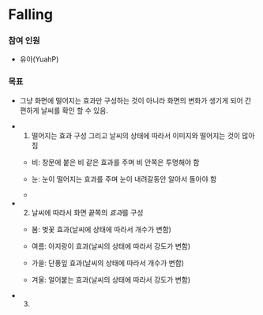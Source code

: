 # Falling

### 참여 인원

* 유아(YuahP)

### 목표 

* 그냥 화면에 떨어지는 효과만 구성하는 것이 아니라 화면의 변화가 생기게 되어 간편하게 날씨를 확인 할 수 있음.

* 1. 떨어지는 효과 구성 그리고 날씨의 상태에 따라서 이미지와 떨어지는 것이 많아짐

  * 비: 창문에 붙은 비 같은 효과를 주며 비 안쪽은 투명해야 함
  
  * 눈: 눈이 떨어지는 효과를 주며 눈이 내려갈동안 알아서 돌아야 함
  
  * 
  
* 2. 날씨에 따라서 화면 끝쪽의 *효과*를 구성

  * 봄: 벚꽃 효과(날씨에 상태에 따라서 개수가 변함)
  
  * 여름: 아지랑이 효과(날씨의 상태에 따라서 강도가 변함)
  
  * 가을: 단풍잎 효과(날씨의 상태에 따라서 개수가 변함)
  
  * 겨울: 얼어붙는 효과(날씨의 상태에 따라서 강도가 변함)
  
* 3. 
  
###